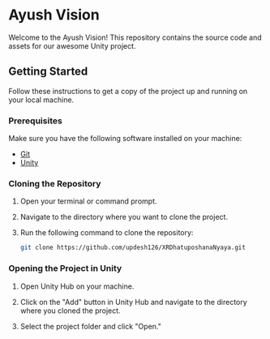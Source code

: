 # Ayush Vision

Welcome to the Ayush Vision! This repository contains the source code and assets for our awesome Unity project.

## Getting Started

Follow these instructions to get a copy of the project up and running on your local machine.

### Prerequisites

Make sure you have the following software installed on your machine:

- [Git](https://git-scm.com/)
- [Unity](https://unity.com/)

### Cloning the Repository

1. Open your terminal or command prompt.

2. Navigate to the directory where you want to clone the project.

3. Run the following command to clone the repository:

    ```bash
    git clone https://github.com/updesh126/XRDhatuposhanaNyaya.git
    ```

### Opening the Project in Unity

1. Open Unity Hub on your machine.

2. Click on the "Add" button in Unity Hub and navigate to the directory where you cloned the project.

3. Select the project folder and click "Open."
